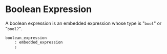 # Boolean Expression

A boolean expression is an embedded expression whose type is "`bool`" or "`bool?`".

```azoth
boolean_expression
    : embedded_expression
    ;
```
